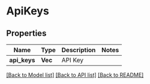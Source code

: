 # ApiKeys

## Properties

Name | Type | Description | Notes
------------ | ------------- | ------------- | -------------
**api_keys** | **Vec<String>** | API Key | 

[[Back to Model list]](../README.md#documentation-for-models) [[Back to API list]](../README.md#documentation-for-api-endpoints) [[Back to README]](../README.md)



